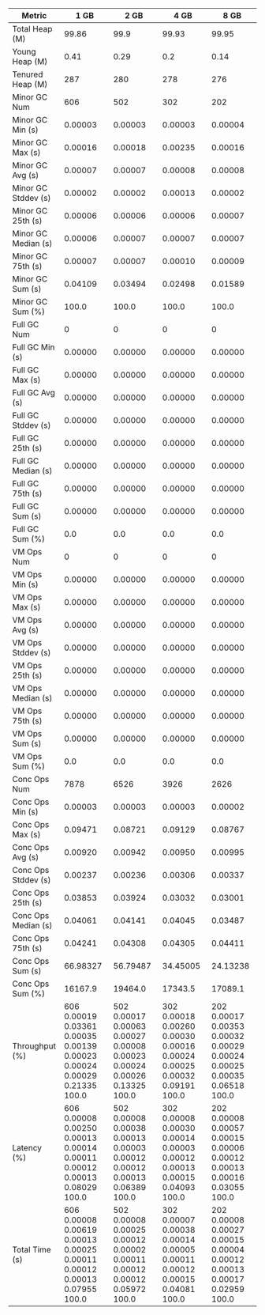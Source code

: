 | Metric | 1 GB | 2 GB | 4 GB | 8 GB |
|------|----|----|----|----|
| Total Heap (M) | 99.86 | 99.9 | 99.93 | 99.95 |
| Young Heap (M) | 0.41 | 0.29 | 0.2 | 0.14 |
| Tenured Heap (M) | 287 | 280 | 278 | 276 |
| Minor GC Num | 606 | 502 | 302 | 202 |
| Minor GC Min (s) | 0.00003 | 0.00003 | 0.00003 | 0.00004 |
| Minor GC Max (s) | 0.00016 | 0.00018 | 0.00235 | 0.00016 |
| Minor GC Avg (s) | 0.00007 | 0.00007 | 0.00008 | 0.00008 |
| Minor GC Stddev (s) | 0.00002 | 0.00002 | 0.00013 | 0.00002 |
| Minor GC 25th (s) | 0.00006 | 0.00006 | 0.00006 | 0.00007 |
| Minor GC Median (s) | 0.00006 | 0.00007 | 0.00007 | 0.00007 |
| Minor GC 75th (s) | 0.00007 | 0.00007 | 0.00010 | 0.00009 |
| Minor GC Sum (s) | 0.04109 | 0.03494 | 0.02498 | 0.01589 |
| Minor GC Sum (%) | 100.0 | 100.0 | 100.0 | 100.0 |
| Full GC Num | 0 | 0 | 0 | 0 |
| Full GC Min (s) | 0.00000 | 0.00000 | 0.00000 | 0.00000 |
| Full GC Max (s) | 0.00000 | 0.00000 | 0.00000 | 0.00000 |
| Full GC Avg (s) | 0.00000 | 0.00000 | 0.00000 | 0.00000 |
| Full GC Stddev (s) | 0.00000 | 0.00000 | 0.00000 | 0.00000 |
| Full GC 25th (s) | 0.00000 | 0.00000 | 0.00000 | 0.00000 |
| Full GC Median (s) | 0.00000 | 0.00000 | 0.00000 | 0.00000 |
| Full GC 75th (s) | 0.00000 | 0.00000 | 0.00000 | 0.00000 |
| Full GC Sum (s) | 0.00000 | 0.00000 | 0.00000 | 0.00000 |
| Full GC Sum (%) | 0.0 | 0.0 | 0.0 | 0.0 |
| VM Ops Num | 0 | 0 | 0 | 0 |
| VM Ops Min (s) | 0.00000 | 0.00000 | 0.00000 | 0.00000 |
| VM Ops Max (s) | 0.00000 | 0.00000 | 0.00000 | 0.00000 |
| VM Ops Avg (s) | 0.00000 | 0.00000 | 0.00000 | 0.00000 |
| VM Ops Stddev (s) | 0.00000 | 0.00000 | 0.00000 | 0.00000 |
| VM Ops 25th (s) | 0.00000 | 0.00000 | 0.00000 | 0.00000 |
| VM Ops Median (s) | 0.00000 | 0.00000 | 0.00000 | 0.00000 |
| VM Ops 75th (s) | 0.00000 | 0.00000 | 0.00000 | 0.00000 |
| VM Ops Sum (s) | 0.00000 | 0.00000 | 0.00000 | 0.00000 |
| VM Ops Sum (%) | 0.0 | 0.0 | 0.0 | 0.0 |
| Conc Ops Num | 7878 | 6526 | 3926 | 2626 |
| Conc Ops Min (s) | 0.00003 | 0.00003 | 0.00003 | 0.00002 |
| Conc Ops Max (s) | 0.09471 | 0.08721 | 0.09129 | 0.08767 |
| Conc Ops Avg (s) | 0.00920 | 0.00942 | 0.00950 | 0.00995 |
| Conc Ops Stddev (s) | 0.00237 | 0.00236 | 0.00306 | 0.00337 |
| Conc Ops 25th (s) | 0.03853 | 0.03924 | 0.03032 | 0.03001 |
| Conc Ops Median (s) | 0.04061 | 0.04141 | 0.04045 | 0.03487 |
| Conc Ops 75th (s) | 0.04241 | 0.04308 | 0.04305 | 0.04411 |
| Conc Ops Sum (s) | 66.98327 | 56.79487 | 34.45005 | 24.13238 |
| Conc Ops Sum (%) | 16167.9 | 19464.0 | 17343.5 | 17089.1 |
| Throughput (%) | 606	0.00019	0.03361	0.00035	0.00139	0.00023	0.00024	0.00029	0.21335	100.0 | 502	0.00017	0.00063	0.00027	0.00008	0.00023	0.00024	0.00026	0.13325	100.0 | 302	0.00018	0.00260	0.00030	0.00016	0.00024	0.00025	0.00032	0.09191	100.0 | 202	0.00017	0.00353	0.00032	0.00029	0.00024	0.00025	0.00035	0.06518	100.0 |
| Latency (%) | 606	0.00008	0.00250	0.00013	0.00014	0.00011	0.00012	0.00013	0.08029	100.0 | 502	0.00008	0.00038	0.00013	0.00003	0.00012	0.00012	0.00013	0.06389	100.0 | 302	0.00008	0.00030	0.00014	0.00003	0.00012	0.00013	0.00015	0.04093	100.0 | 202	0.00008	0.00057	0.00015	0.00006	0.00012	0.00013	0.00016	0.03055	100.0 |
| Total Time (s) | 606	0.00008	0.00619	0.00013	0.00025	0.00011	0.00012	0.00013	0.07955	100.0 | 502	0.00008	0.00025	0.00012	0.00002	0.00011	0.00012	0.00012	0.05972	100.0 | 302	0.00007	0.00038	0.00014	0.00005	0.00011	0.00012	0.00015	0.04081	100.0 | 202	0.00008	0.00027	0.00015	0.00004	0.00012	0.00013	0.00017	0.02959	100.0 |
